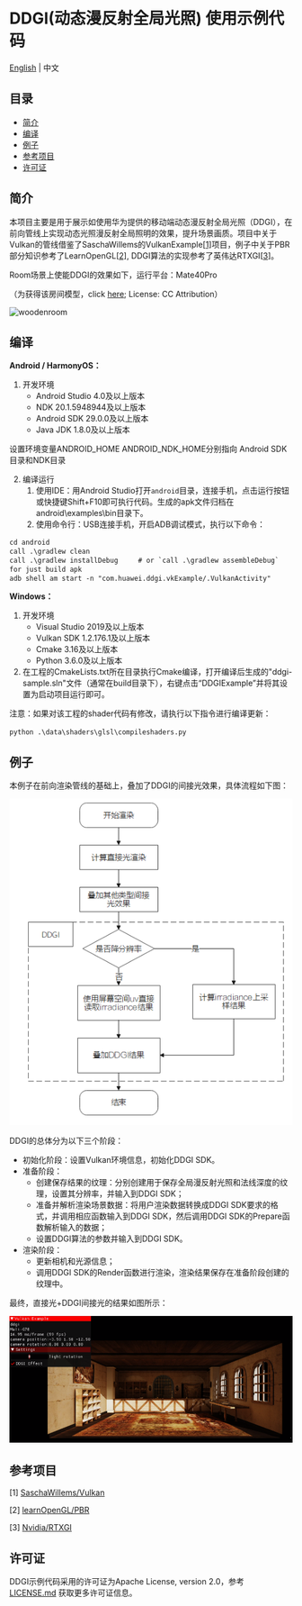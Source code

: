 # DDGI(动态漫反射全局光照) 使用示例代码
[English](README.md) | 中文

## 目录

 * [简介](#简介)
 * [编译](#编译)
 * [例子](#例子)
 * [参考项目](#参考项目)
 * [许可证](#许可证)

## 简介

本项目主要是用于展示如使用华为提供的移动端动态漫反射全局光照（DDGI），在前向管线上实现动态光照漫反射全局照明的效果，提升场景画质。项目中关于Vulkan的管线借鉴了SaschaWillems的VulkanExample[[1\]](https://github.com/SaschaWillems/Vulkan)项目，例子中关于PBR部分知识参考了LearnOpenGL[[2\]](https://learnopengl-cn.github.io/07%20PBR/02%20Lighting/#pbr), DDGI算法的实现参考了英伟达RTXGI[[3\]](https://github.com/NVIDIAGameWorks/RTXGI)。

Room场景上使能DDGI的效果如下，运行平台：Mate40Pro

（为获得该房间模型，click [here](https://sketchfab.com/3d-models/room-266d02119c494b4cbaf759d774df8494); License: CC Attribution）

![woodenroom](assets/woodenroom.gif)

## 编译

**Android / HarmonyOS：**

1. 开发环境
   - Android Studio 4.0及以上版本
   - NDK 20.1.5948944及以上版本
   - Android SDK 29.0.0及以上版本
   - Java JDK 1.8.0及以上版本

设置环境变量ANDROID_HOME ANDROID_NDK_HOME分别指向 Android SDK目录和NDK目录

2. 编译运行
   1. 使用IDE：用Android Studio打开`android`目录，连接手机，点击运行按钮或快捷键Shift+F10即可执行代码。生成的apk文件归档在android\examples\bin目录下。
   2. 使用命令行：USB连接手机，开启ADB调试模式，执行以下命令：

```
cd android
call .\gradlew clean
call .\gradlew installDebug 	# or `call .\gradlew assembleDebug` for just build apk
adb shell am start -n "com.huawei.ddgi.vkExample/.VulkanActivity"
```

**Windows：**

1. 开发环境
   - Visual Studio 2019及以上版本
   - Vulkan SDK 1.2.176.1及以上版本
   - Cmake 3.16及以上版本
   - Python 3.6.0及以上版本
2. 在工程的CmakeLists.txt所在目录执行Cmake编译，打开编译后生成的"ddgi-sample.sln"文件（通常在build目录下），右键点击“DDGIExample”并将其设置为启动项目运行即可。

注意：如果对该工程的shader代码有修改，请执行以下指令进行编译更新：

`python .\data\shaders\glsl\compileshaders.py`

## 例子

本例子在前向渲染管线的基础上，叠加了DDGI的间接光效果，具体流程如下图：

![DDGI_Diagram](assets/ddgi_diagram_ZH.png)

DDGI的总体分为以下三个阶段：

- 初始化阶段：设置Vulkan环境信息，初始化DDGI SDK。
- 准备阶段：
  - 创建保存结果的纹理：分别创建用于保存全局漫反射光照和法线深度的纹理，设置其分辨率，并输入到DDGI SDK；
  - 准备并解析渲染场景数据：将用户渲染数据转换成DDGI SDK要求的格式，并调用相应函数输入到DDGI SDK，然后调用DDGI SDK的Prepare函数解析输入的数据；
  - 设置DDGI算法的参数并输入到DDGI SDK。
- 渲染阶段：
  - 更新相机和光源信息；
  - 调用DDGI SDK的Render函数进行渲染，渲染结果保存在准备阶段创建的纹理中。

最终，直接光+DDGI间接光的结果如图所示：

![Final_Shading](assets/final_shading.png)

## 参考项目

[1] [SaschaWillems/Vulkan](https://github.com/SaschaWillems/Vulkan)

[2] [learnOpenGL/PBR](https://learnopengl-cn.github.io/07%20PBR/02%20Lighting/#pbr)

[3] [Nvidia/RTXGI](https://github.com/NVIDIAGameWorks/RTXGI)

## 许可证

DDGI示例代码采用的许可证为Apache License, version 2.0，参考 [LICENSE.md](LICENSE) 获取更多许可证信息。